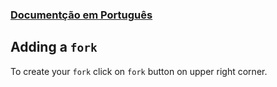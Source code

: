 ### [Documentção em Português](https://github.com/UniversoImpulso/atena/blob/master/docs/FORK.md)

## Adding a `fork`
To create your `fork` click on `fork` button on upper right corner.
